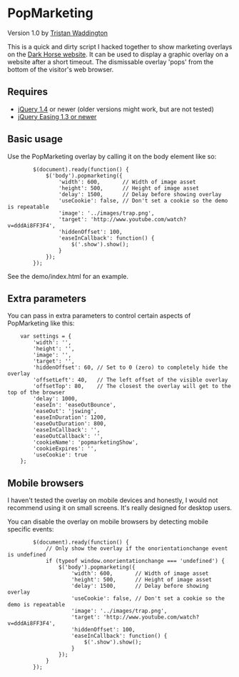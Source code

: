 PopMarketing
============
Version 1.0 by [Tristan Waddington](http://www.tristanwaddington.com/)

This is a quick and dirty script I hacked together to show marketing overlays
on the [Dark Horse website](http://www.darkhorse.com/). It can be used to
display a graphic overlay on a website after a short timeout. The dismissable
overlay 'pops' from the bottom of the visitor's web browser.

Requires
--------
* [jQuery 1.4](http://jquery.com/) or newer (older versions might work, but are not tested)
* [jQuery Easing 1.3 or newer](http://gsgd.co.uk/sandbox/jquery/easing/)

Basic usage
-----------
Use the PopMarketing overlay by calling it on the body element like so:

            $(document).ready(function() {
                $('body').popmarketing({
                    'width': 600,       // Width of image asset
                    'height': 500,      // Height of image asset
                    'delay': 1500,      // Delay before showing overlay
                    'useCookie': false, // Don't set a cookie so the demo is repeatable
                    'image': '../images/trap.png',
                    'target': 'http://www.youtube.com/watch?v=dddAi8FF3F4',
                    'hiddenOffset': 100,
                    'easeInCallback': function() {
                        $('.show').show();
                    }
                }); 
            });

See the demo/index.html for an example.

Extra parameters
----------------
You can pass in extra parameters to control certain aspects of PopMarketing like this:

        var settings = {
            'width': '',
            'height': '',
            'image': '',
            'target': '',
            'hiddenOffset': 60, // Set to 0 (zero) to completely hide the overlay
            'offsetLeft': 40,   // The left offset of the visible overlay
            'offsetTop': 80,    // The closest the overlay will get to the top of the browser
            'delay': 1000,
            'easeIn': 'easeOutBounce',
            'easeOut': 'jswing',
            'easeInDuration': 1200,
            'easeOutDuration': 800,
            'easeInCallback': '',
            'easeOutCallback': '',
            'cookieName': 'popmarketingShow',
            'cookieExpires': '',
            'useCookie': true
        };

Mobile browsers
---------------
I haven't tested the overlay on mobile devices and honestly, I would not recommend
using it on small screens. It's really designed for desktop users.

You can disable the overlay on mobile browsers by detecting mobile specific events:

            $(document).ready(function() {
                // Only show the overlay if the onorientationchange event is undefined
                if (typeof window.onorientationchange === 'undefined') { 
                    $('body').popmarketing({
                        'width': 600,       // Width of image asset
                        'height': 500,      // Height of image asset
                        'delay': 1500,      // Delay before showing overlay
                        'useCookie': false, // Don't set a cookie so the demo is repeatable
                        'image': '../images/trap.png',
                        'target': 'http://www.youtube.com/watch?v=dddAi8FF3F4',
                        'hiddenOffset': 100,
                        'easeInCallback': function() {
                            $('.show').show();
                        }
                    });
                }
            });
